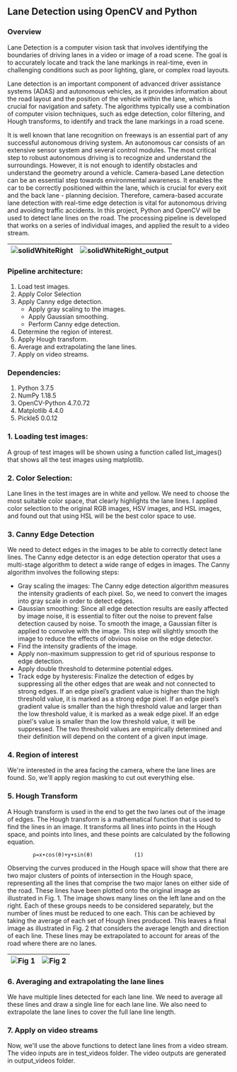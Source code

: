 ## Lane Detection using OpenCV and Python

### Overview
Lane Detection is a computer vision task that involves identifying the boundaries of driving lanes in a video or image of a road scene. The goal is to accurately locate and track the lane markings in real-time, even in challenging conditions such as poor lighting, glare, or complex road layouts.

Lane detection is an important component of advanced driver assistance systems (ADAS) and autonomous vehicles, as it provides information about the road layout and the position of the vehicle within the lane, which is crucial for navigation and safety. The algorithms typically use a combination of computer vision techniques, such as edge detection, color filtering, and Hough transforms, to identify and track the lane markings in a road scene.

It is well known that lane recognition on freeways is an essential part of any successful autonomous driving system. An autonomous car consists of an extensive sensor system and several control modules. The most critical step to robust autonomous driving is to recognize and understand the surroundings. However, it is not enough to identify obstacles and understand the geometry around a vehicle. Camera-based Lane detection can be an essential step towards environmental awareness. It enables the car to be correctly positioned within the lane, which is crucial for every exit and the back lane - planning decision. Therefore, camera-based accurate lane detection with real-time edge detection is vital for autonomous driving and avoiding traffic accidents. In this project, Python and OpenCV will be used to detect lane lines on the road. The  processing pipeline is developed that works on a series of individual images, and applied the result to a video stream.

![solidWhiteRight](https://user-images.githubusercontent.com/81799459/236739560-a84de16e-98f0-4146-9a94-bd5935d847b0.gif)  |  ![solidWhiteRight_output](https://user-images.githubusercontent.com/81799459/236697500-a4190b06-e3ce-4cdc-b203-fe8d0b845725.gif)
:-------------------------:|:-------------------------:
### Pipeline architecture:
1.	Load test images.
2.	Apply Color Selection
3.	Apply Canny edge detection.
    -	Apply gray scaling to the images.
    -	Apply Gaussian smoothing.
    -	Perform Canny edge detection.
4.	Determine the region of interest.
5.	Apply Hough transform.
6.	Average and extrapolating the lane lines.
7.	Apply on video streams.

### Dependencies:
1.	Python 3.7.5
2.	NumPy 1.18.5
3.	OpenCV-Python 4.7.0.72
4.	Matplotlib 4.4.0
5.	Pickle5 0.0.12

### 1. Loading test images:
A group of test images will be shown using a function called list_images() that shows all the test images using matplotlib.

### 2. Color Selection:
Lane lines in the test images are in white and yellow. We need to choose the most suitable color space, that clearly highlights the lane lines. I applied color selection to the original RGB images, HSV images, and HSL images, and found out that using HSL will be the best color space to use.


### 3. Canny Edge Detection
We need to detect edges in the images to be able to correctly detect lane lines. The Canny edge detector is an edge detection operator that uses a multi-stage algorithm to detect a wide range of edges in images. The Canny algorithm involves the following steps:
-	Gray scaling the images: The Canny edge detection algorithm measures the intensity gradients of each pixel. So, we need to convert the images into gray scale in order to detect edges.
-	Gaussian smoothing: Since all edge detection results are easily affected by image noise, it is essential to filter out the noise to prevent false detection caused by noise. To smooth the image, a Gaussian filter is applied to convolve with the image. This step will slightly smooth the image to reduce the effects of obvious noise on the edge detector.
-	Find the intensity gradients of the image.
-	Apply non-maximum suppression to get rid of spurious response to edge detection.
-	Apply double threshold to determine potential edges.
-	Track edge by hysteresis: Finalize the detection of edges by suppressing all the other edges that are weak and not connected to strong edges. If an edge pixel’s gradient value is higher than the high threshold value, it is marked as a strong edge pixel. If an edge pixel’s gradient value is smaller than the high threshold value and larger than the low threshold value, it is marked as a weak edge pixel. If an edge pixel's value is smaller than the low threshold value, it will be suppressed. The two threshold values are empirically determined and their definition will depend on the content of a given input image.


### 4. Region of interest
We're interested in the area facing the camera, where the lane lines are found. So, we'll apply region masking to cut out everything else.



### 5. Hough Transform

A Hough transform is used in the end to get the two lanes out of the image of edges. The Hough transform is a mathematical function that is used to find the lines in an image. It transforms all lines into points in the Hough space, and points into lines, and these points are calculated by the following equation. 

            ρ=x∙cos⁡(θ)+y∙sin⁡(θ)             (1)

Observing the curves produced in the Hough space will show that there are two major clusters of points of intersection in the Hough space, representing all the lines that comprise the two major lanes on either side of the road. These lines have been plotted onto the original image as illustrated in Fig. 1. 
The image shows many lines on the left lane and on the right. Each of these groups needs to be considered separately, but the number of lines must be reduced to one each. This can be achieved by taking the average of each set of Hough lines produced. This leaves a final image as illustrated in Fig. 2 that considers the average length and direction of each line. These lines may be extrapolated to account for areas of the road where there are no lanes. 

![Fig  1](https://user-images.githubusercontent.com/81799459/236732759-c958fc28-8342-4391-9e5f-8889ade81111.png)   |   ![Fig  2](https://user-images.githubusercontent.com/81799459/236732765-34b88466-e6c0-4be6-9e09-2690b3ab8525.png)
:-------------------------:|:-------------------------:

### 6. Averaging and extrapolating the lane lines
We have multiple lines detected for each lane line. We need to average all these lines and draw a single line for each lane line. We also need to extrapolate the lane lines to cover the full lane line length.


### 7. Apply on video streams
Now, we'll use the above functions to detect lane lines from a video stream. The video inputs are in test_videos folder. The video outputs are generated in output_videos folder.





